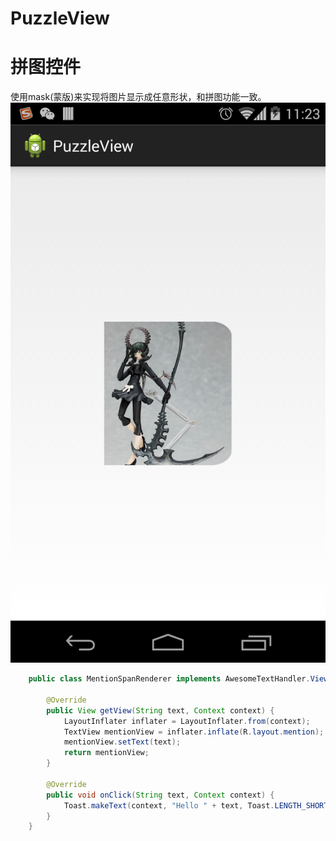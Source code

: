 PuzzleView
==========

拼图控件
===================================
使用mask(蒙版)来实现将图片显示成任意形状，和拼图功能一致。
![github](https://raw.githubusercontent.com/lichuanzhi7909/PuzzleView/master/app/src/main/res/drawable-xhdpi/demo.png)

```java
    public class MentionSpanRenderer implements AwesomeTextHandler.ViewSpanRenderer, AwesomeTextHandler.ViewSpanClickListener {

        @Override
        public View getView(String text, Context context) {
            LayoutInflater inflater = LayoutInflater.from(context);
            TextView mentionView = inflater.inflate(R.layout.mention);
            mentionView.setText(text);
            return mentionView;
        }

        @Override
        public void onClick(String text, Context context) {
            Toast.makeText(context, "Hello " + text, Toast.LENGTH_SHORT).show();
        }
    }
```
